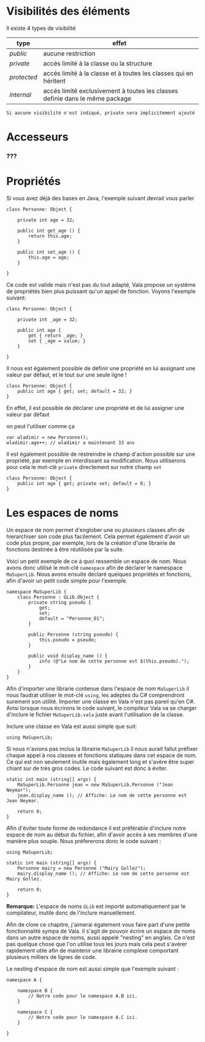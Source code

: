 # Visibilités des éléments

Il existe 4 types de visibilité

| **type** | **effet** |
| --        | -- |
| _public_    | aucune restriction |
| _private_   | accés limité à la classe ou la structure |
| _protected_ | accés limité à la classe et à toutes les classes qui en héritent |
| _internal_  | accés limité exclusivement à toutes les classes definie dans le même package |

    Si aucune visibilité n'est indiqué, private sera implicitement ajouté

# Accesseurs

  ### ???

# Propriétés

Si vous avez déjà des bases en Java, l'exemple suivant devrait vous parler

```vala
class Personne: Object {

    private int age = 32;
    
    public int get_age () {
        return this.age;
    }
    
    public int set_age () {
        this.age = age;
    }

}
```

Ce code est valide mais n'est pas du tout adapté, Vala propose un système de propriétés bien plus puissant qu'un appel de fonction. Voyons l'exemple suivant:

```vala
class Personne: Object {

    private int _age = 32;
    
    public int age {
        get { return _age; }
        set { _age = value; }
    }

}
```

Il nous est également possible de définir une propriété en lui assignant une valeur par défaut, et le tout sur une seule ligne !

```vala
class Personne: Object {
    public int age { get; set; default = 32; }
}
```

En effet, il est possible de déclarer une propriété et de lui assigner une valeur par défaut

on peut l'utiliser comme ça

```vala
var wladimir = new Personne();
wladimir.age++; // wladimir a maintenant 33 ans
```

Il est également possible de réstreindre le champ d'action possible sur une propriété, par exemple en interdissant sa modification. Nous utiliserons pour cela le mot-clé `private` directement sur notre champ `set`

```vala
class Personne: Object {
    public int age { get; private set; default = 0; }
}
```

# Les espaces de noms

Un espace de nom permet d'englober une ou plusieurs classes afin de hierarchiser son code plus facilement. Cela permet également d'avoir un code plus propre, par exemple, lors de la création d'une librairie de fonctions destinée à être réutilisée par la suite.

Voici un petit exemple de ce à quoi ressemble un espace de nom. Nous avons donc utilisé le mot-clé `namespace` afin de déclarer le namespace `MaSuperLib`. Nous avons ensuite déclaré quelques propriétés et fonctions, afin d'avoir un petit code simple pour l'exemple.

```vala
namespace MaSuperLib {
    class Personne : GLib.Object {
        private string pseudo {
            get;
            set;
            default = "Personne_01";
        }
    
        public Personne (string pseudo) {
            this.pseudo = pseudo;
        }
        
        public void display_name () {
            info (@"Le nom de cette personne est $(this.pseudo).");
        }
    }
}
```

Afin d'importer une librarie contenue dans l'espace de nom `MaSuperLib` il nous faudrat utiliser le mot-clé `using`, les adeptes du C# comprendront surement son utilité. Importer une classe en Vala n'est pas pareil qu'en C#. Ainsi lorsque nous écrirons le code suivant, le compileur Vala va se charger d'inclure le fichier `MaSuperLib.vala` juste avant l'utilisation de la classe.

Inclure une classe en Vala est aussi simple que suit:
```vala
using MaSuperLib;
```

Si nous n'avions pas inclus la librairie `MaSuperLib` il nous aurait fallut préfixer chaque appel à nos classes et fonctions statiques dans cet espace de nom. Ce qui est non seulement inutile mais également long et s'avère être super chiant sur de très gros codes. Le code suivant est donc à éviter.

```vala
static int main (string[] args) {
    MaSuperLib.Personne jean = new MaSuperLib.Personne ("Jean Neymar");
    jean.display_name (); // Affiche: Le nom de cette personne est Jean Neymar.
    
    return 0;
}
```

Afin d'éviter toute forme de redondance il est préférable d'inclure notre espace de nom au début du fichier, afin d'avoir accès à ses membres d'une manière plus souple. Nous préfererons donc le code suivant :

```vala
using MaSuperLib;

static int main (string[] args) {
    Personne mairy = new Personne ("Mairy Gollez");
    mairy.display_name (); // Affiche: Le nom de cette personne est Mairy Gollez.
    
    return 0;
}
```

**Remarque:** L'espace de noms `GLib` est importé automatiquement par le compilateur, inutile donc de l'inclure manuellement.
    
Afin de clore ce chapitre, j'aimerai également vous faire part d'une petite fonctionnalité sympa de Vala. Il s'agit de pouvoir écrire un espace de noms dans un autre espace de noms, aussi appelé "nesting" en anglais. Ce n'est pas quelque chose que l'on utilise tous les jours mais cela peut s'avérer rapidement utile afin de maintenir une librairie complexe comportant plusieurs milliers de lignes de code.

Le nesting d'espace de nom est aussi simple que l'exemple suivant :
```vala
namespace A {
    
    namespace B {
        // Notre code pour le namespace A.B ici.
    }
    
    namespace C {
        // Notre code pour le namespace A.C ici.
    }
    
}
```